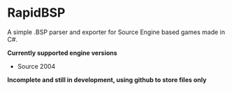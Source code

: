 # RapidBSP
A simple .BSP parser and exporter for Source Engine based games made in C#.

__Currently supported engine versions__
- Source 2004

**Incomplete and still in development, using github to store files only**
